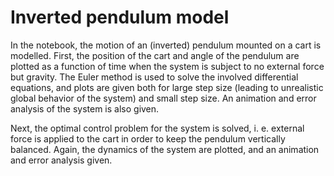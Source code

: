 # Inverted pendulum model
In the notebook, the motion of an (inverted) pendulum mounted on a cart is modelled. First, the position of the cart and angle of the pendulum are plotted as a function of time when the system is subject to no external force but gravity. The Euler method is used to solve the involved differential equations, and plots are given both for large step size (leading to unrealistic global behavior of the system) and small step size. An animation and error analysis of the system is also given.

Next, the optimal control problem for the system is solved, i. e. external force is applied to the cart in order to keep the pendulum vertically balanced. Again, the dynamics of the system are plotted, and an animation and error analysis given. 


